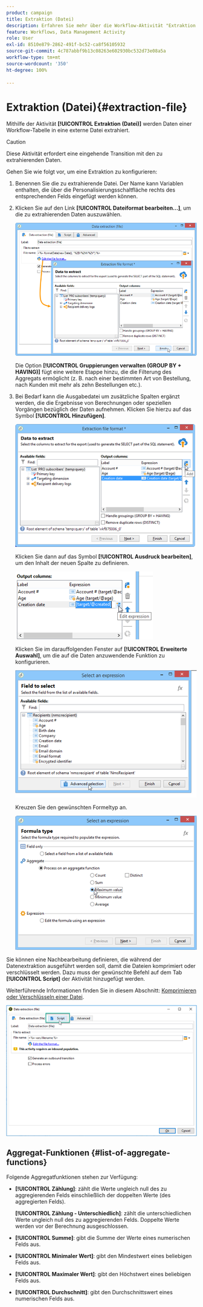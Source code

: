 ```yaml
---
product: campaign
title: Extraktion (Datei)
description: Erfahren Sie mehr über die Workflow-Aktivität "Extraktion (Datei)".
feature: Workflows, Data Management Activity
role: User
exl-id: 8510e879-2862-491f-bc52-ca8f56105932
source-git-commit: 4c787abbf9b13c08263e602930bc532d73e08a5a
workflow-type: tm+mt
source-wordcount: '350'
ht-degree: 100%

---
```


# Extraktion (Datei){#extraction-file}

Mithilfe der Aktivität **[!UICONTROL Extraktion (Datei)]** werden Daten einer Workflow-Tabelle in eine externe Datei extrahiert.

>[!CAUTION]
>
>Diese Aktivität erfordert eine eingehende Transition mit den zu extrahierenden Daten.

Gehen Sie wie folgt vor, um eine Extraktion zu konfigurieren:

1. Benennen Sie die zu extrahierende Datei. Der Name kann Variablen enthalten, die über die Personalisierungsschaltfläche rechts des entsprechenden Felds eingefügt werden können.
1. Klicken Sie auf den Link **[!UICONTROL Dateiformat bearbeiten...]**, um die zu extrahierenden Daten auszuwählen.

   ![](assets/s_advuser_extract_file_param.png)

   Die Option **[!UICONTROL Gruppierungen verwalten (GROUP BY + HAVING)]** fügt eine weitere Etappe hinzu, die die Filterung des Aggregats ermöglicht (z. B. nach einer bestimmten Art von Bestellung, nach Kunden mit mehr als zehn Bestellungen etc.).

1. Bei Bedarf kann die Ausgabedatei um zusätzliche Spalten ergänzt werden, die die Ergebnisse von Berechnungen oder speziellen Vorgängen bezüglich der Daten aufnehmen. Klicken Sie hierzu auf das Symbol **[!UICONTROL Hinzufügen]**.

   ![](assets/s_advuser_extract_file_add_col.png)

   Klicken Sie dann auf das Symbol **[!UICONTROL Ausdruck bearbeiten]**, um den Inhalt der neuen Spalte zu definieren.

   ![](assets/s_advuser_extract_file_add_exp.png)

   Klicken Sie im darauffolgenden Fenster auf **[!UICONTROL Erweiterte Auswahl]**, um die auf die Daten anzuwendende Funktion zu konfigurieren.

   ![](assets/s_advuser_extract_file_advanced_selection.png)

   Kreuzen Sie den gewünschten Formeltyp an.

   ![](assets/s_advuser_extract_file_agregate_values.png)

Sie können eine Nachbearbeitung definieren, die während der Datenextraktion ausgeführt werden soll, damit die Dateien komprimiert oder verschlüsselt werden. Dazu muss der gewünschte Befehl auf dem Tab **[!UICONTROL Script]** der Aktivität hinzugefügt werden.

Weiterführende Informationen finden Sie in diesem Abschnitt: [Komprimieren oder Verschlüsseln einer Datei](use-workflow-data.md#zipping-or-encrypting-a-file).

![](assets/postprocessing_dataextraction.png)

## Aggregat-Funktionen {#list-of-aggregate-functions}

Folgende Aggregatfunktionen stehen zur Verfügung:

* **[!UICONTROL Zählung]**: zählt die Werte ungleich null des zu aggregierenden Felds einschließlich der doppelten Werte (des aggregierten Felds).

  **[!UICONTROL Zählung - Unterschiedlich]**: zählt die unterschiedlichen Werte ungleich null des zu aggregierenden Felds. Doppelte Werte werden vor der Berechnung ausgeschlossen.

* **[!UICONTROL Summe]**: gibt die Summe der Werte eines numerischen Felds aus.
* **[!UICONTROL Minimaler Wert]**: gibt den Mindestwert eines beliebigen Felds aus.
* **[!UICONTROL Maximaler Wert]**: gibt den Höchstwert eines beliebigen Felds aus.
* **[!UICONTROL Durchschnitt]**: gibt den Durchschnittswert eines numerischen Felds aus.
